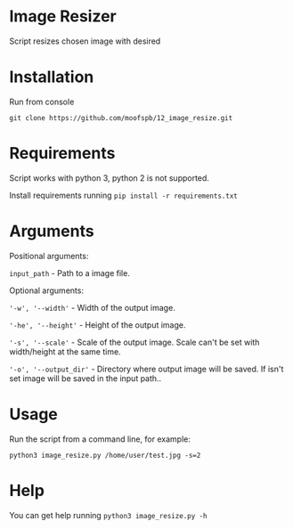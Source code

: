 # Image Resizer

Script resizes chosen image with desired

# Installation

Run from console

`git clone https://github.com/moofspb/12_image_resize.git`

# Requirements

Script works with python 3, python 2 is not supported.

Install requirements running `pip install -r requirements.txt`

# Arguments

Positional arguments:

`input_path` - Path to a image file.

Optional arguments:

`'-w', '--width'` - Width of the output image.

`'-he', '--height'` - Height of the output image.

`'-s', '--scale'` - Scale of the output image. Scale can't be set
 with width/height at the same time.

`'-o', '--output_dir'` - Directory where output image will be saved.
 If isn't set image will be saved in the input path..

# Usage

Run the script from a command line, for example:

`python3 image_resize.py /home/user/test.jpg -s=2`

# Help

You can get help running `python3 image_resize.py -h`